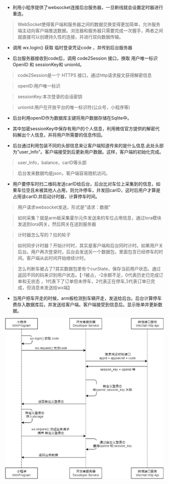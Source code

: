 * 利用小程序提供了websocket连接后台服务器，一旦断线就会设置定时器进行重连。
> WebSocket使得客户端和服务器之间的数据交换变得更加简单，允许服务端主动向客户端推送数据。浏览器和服务器只需要完成一次握手，两者之间就直接可以创建持久性的连接，并进行双向数据传输。

* 调用 wx.login() 获取 临时登录凭证code ，并传到后台服务器

* 后台服务器接收到code后，调用 code2Session 接口，换取 用户唯一标识 OpenID 和 sessionKey和 unionId。
> code2Session是一个 HTTPS 接口，通过http请求报文获得解密信息

> openID:用户唯一标识

> sessionKey:本次登录的会话密钥

> unionId:用户在开放平台的唯一标识符(公众号，小程序等)

* 后台利用openID作为数据库主键将用户数据存储在Sqlite中。

* 其中加密sessionKey中保存有用户的个人信息，利用微信官方提供的解密代码解出个人信息，并将用户所需要的信息传回。

* 后台通过利用包装不同的头部信息来让客户端知道传来的是什么信息.此处头部为"user_Info"。客户端接受到后更新用户数据。这样，客户端的初始化完成。
> user_Info，balance，carID等头部

> 后台发来数据均是json，客户端容易随机访问。

* 用户要停车时扫二维码发送carID给后台，后台比对车位上采集到的信息，如果车位空且未被其他人占用，则允许停车，并发回carID，这时后用户才算是占用该carID.并启动计时器，计算停车时间。
>用户请求websocket发送，形式是"请求：数据"

>如何采集？就是arm板采集霍尔元件发送来的车位占用信息，通过lora模块发送到lora网关，然后网关在送到服务器

>计时器怎么写的？拉的轮子

>如何同步计时器？开始计时时，其实是客户端和后台同时计时。如果用户关后台。用户再次登录时，后台会发送另一个数据包，里面包含已经停车的时间。客户端从此时间开始继续计时。

>怎么判断车被占了?其实数据包里有个curState，保存当前用户状态。通过返回不同的码来识别用户状态。【-1被占，-2余额不足，0代表历史已完成订单和无状态 ，1代表下了订单但未停车，2代表正在停车,3代表订单已完成，但消息未发送给wx端】

* 当用户把车开走的时候，arm板检测到车辆开走，发送给后台。后台计算停车费存入数据库后，并发送给客户端。客户端接受到信息后。显示账单并更新数据。

![](api-login.jpg)
